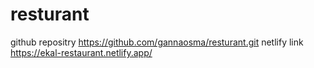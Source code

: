 # resturant
github repositry
https://github.com/gannaosma/resturant.git
netlify link
https://ekal-restaurant.netlify.app/
